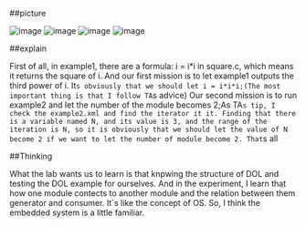 ##picture

![image](Pictures\emb1.png)
![image](Pictures\emb2.png)
![image](Pictures\emb3.png)
![image](Pictures\emb4.png)

##explain

First of all, in example1, there are a formula: i = i*i in square.c, which means it returns the square of i. And our first mission is to let example1 outputs the third power of i. It`s obviously that we should let i = i*i*i;(The most important thing is that I follow TA`s advice)
Our second mission is to run example2 and let the number of the module becomes 2;As TA`s tip, I check the example2.xml and find the iterator it it. Finding that there is a variable named N, and its value is 3, and the range of the iteration is N, so it is obviously that we should let the value of N become 2 if we want to let the number of module become 2.
That`s all

##Thinking

What the lab wants us to learn is that knpwing the structure of DOL and testing the DOL example for ourselves. And in the experiment, I learn that how one module contects to another module and the relation between them generator and consumer. It`s like the concept of OS. So, I think the embedded system is a little familiar.
